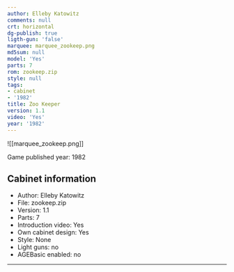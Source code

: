 ```yaml
---
author: Elleby Katowitz
comments: null
crt: horizontal
dg-publish: true
ligth-gun: 'false'
marquee: marquee_zookeep.png
md5sum: null
model: 'Yes'
parts: 7
rom: zookeep.zip
style: null
tags:
- cabinet
- '1982'
title: Zoo Keeper
version: 1.1
video: 'Yes'
year: '1982'
---
```


![[marquee_zookeep.png]]

Game published year: 1982

## Cabinet information

- Author: Elleby Katowitz
- File: zookeep.zip
- Version: 1.1
- Parts: 7
- Introduction video: Yes
- Own cabinet design: Yes
- Style: None
- Light guns: no
- AGEBasic enabled: no

---
